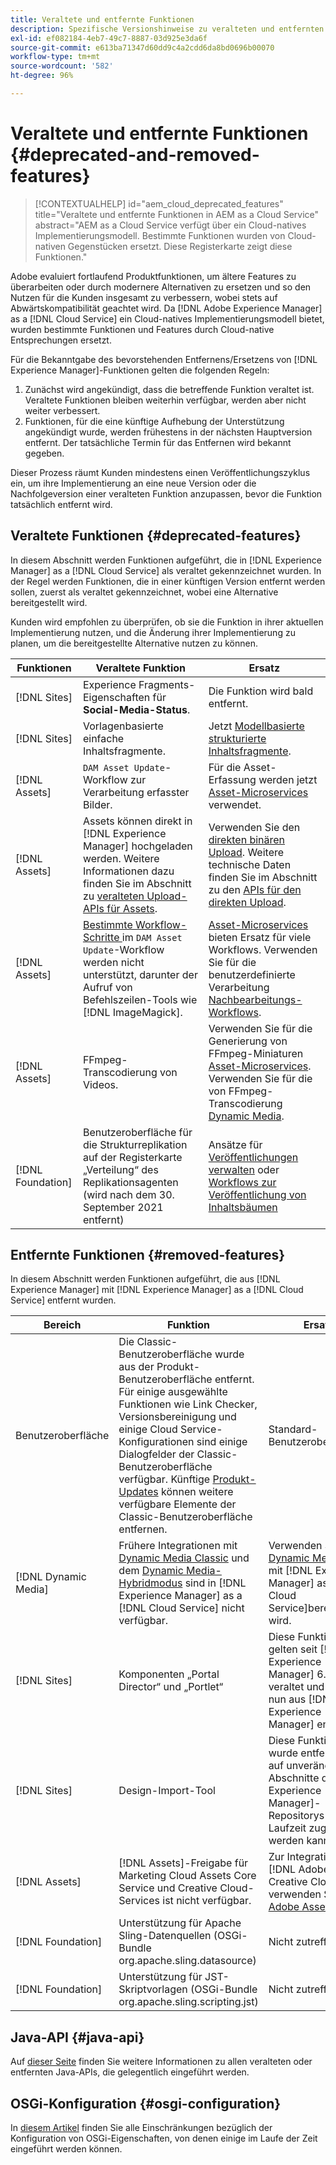 ```yaml
---
title: Veraltete und entfernte Funktionen
description: Spezifische Versionshinweise zu veralteten und entfernten Funktionen von [!DNL Adobe Experience Manager] as a [!DNL Cloud Service].
exl-id: ef082184-4eb7-49c7-8887-03d925e3da6f
source-git-commit: e613ba71347d60dd9c4a2cdd6da8bd0696b00070
workflow-type: tm+mt
source-wordcount: '582'
ht-degree: 96%

---
```


# Veraltete und entfernte Funktionen {#deprecated-and-removed-features}

>[!CONTEXTUALHELP]
>id="aem_cloud_deprecated_features"
>title="Veraltete und entfernte Funktionen in AEM as a Cloud Service"
>abstract="AEM as a Cloud Service verfügt über ein Cloud-natives Implementierungsmodell. Bestimmte Funktionen wurden von Cloud-nativen Gegenstücken ersetzt. Diese Registerkarte zeigt diese Funktionen."


Adobe evaluiert fortlaufend Produktfunktionen, um ältere Features zu überarbeiten oder durch modernere Alternativen zu ersetzen und so den Nutzen für die Kunden insgesamt zu verbessern, wobei stets auf Abwärtskompatibilität geachtet wird. Da [!DNL Adobe Experience Manager] as a [!DNL Cloud Service] ein Cloud-natives Implementierungsmodell bietet, wurden bestimmte Funktionen und Features durch Cloud-native Entsprechungen ersetzt.

Für die Bekanntgabe des bevorstehenden Entfernens/Ersetzens von [!DNL Experience Manager]-Funktionen gelten die folgenden Regeln:

1. Zunächst wird angekündigt, dass die betreffende Funktion veraltet ist. Veraltete Funktionen bleiben weiterhin verfügbar, werden aber nicht weiter verbessert.
1. Funktionen, für die eine künftige Aufhebung der Unterstützung angekündigt wurde, werden frühestens in der nächsten Hauptversion entfernt. Der tatsächliche Termin für das Entfernen wird bekannt gegeben.

Dieser Prozess räumt Kunden mindestens einen Veröffentlichungszyklus ein, um ihre Implementierung an eine neue Version oder die Nachfolgeversion einer veralteten Funktion anzupassen, bevor die Funktion tatsächlich entfernt wird.

## Veraltete Funktionen {#deprecated-features}

In diesem Abschnitt werden Funktionen aufgeführt, die in [!DNL Experience Manager] as a [!DNL Cloud Service] als veraltet gekennzeichnet wurden. In der Regel werden Funktionen, die in einer künftigen Version entfernt werden sollen, zuerst als veraltet gekennzeichnet, wobei eine Alternative bereitgestellt wird.

Kunden wird empfohlen zu überprüfen, ob sie die Funktion in ihrer aktuellen Implementierung nutzen, und die Änderung ihrer Implementierung zu planen, um die bereitgestellte Alternative nutzen zu können.

| Funktionen | Veraltete Funktion | Ersatz |
| ------------ | ------------------ | ----------- |
| [!DNL Sites] | Experience Fragments-Eigenschaften für **Social-Media-Status**. | Die Funktion wird bald entfernt. |
| [!DNL Sites] | Vorlagenbasierte einfache Inhaltsfragmente. | Jetzt [Modellbasierte strukturierte Inhaltsfragmente](/help/assets/content-fragments/content-fragments-models.md). |
| [!DNL Assets] | `DAM Asset Update`-Workflow zur Verarbeitung erfasster Bilder. | Für die Asset-Erfassung werden jetzt [Asset-Microservices](/help/assets/asset-microservices-overview.md) verwendet. |
| [!DNL Assets] | Assets können direkt in [!DNL Experience Manager] hochgeladen werden. Weitere Informationen dazu finden Sie im Abschnitt zu [veralteten Upload-APIs für Assets](/help/assets/developer-reference-material-apis.md#deprecated-asset-upload-api). | Verwenden Sie den [direkten binären Upload](/help/assets/add-assets.md). Weitere technische Daten finden Sie im Abschnitt zu den [APIs für den direkten Upload](/help/assets/developer-reference-material-apis.md#upload-binary). |
| [!DNL Assets] | [Bestimmte Workflow-Schritte ](/help/assets/developer-reference-material-apis.md#post-processing-workflows-steps) im `DAM Asset Update`-Workflow werden nicht unterstützt, darunter der Aufruf von Befehlszeilen-Tools wie [!DNL ImageMagick]. | [Asset-Microservices](/help/assets/asset-microservices-overview.md) bieten Ersatz für viele Workflows. Verwenden Sie für die benutzerdefinierte Verarbeitung [Nachbearbeitungs-Workflows](/help/assets/asset-microservices-configure-and-use.md#post-processing-workflows). |
| [!DNL Assets] | FFmpeg-Transcodierung von Videos. | Verwenden Sie für die Generierung von FFmpeg-Miniaturen [Asset-Microservices](/help/assets/asset-microservices-overview.md). Verwenden Sie für die von FFmpeg-Transcodierung [Dynamic Media](/help/assets/manage-video-assets.md). |
| [!DNL Foundation] | Benutzeroberfläche für die Strukturreplikation auf der Registerkarte „Verteilung“ des Replikationsagenten (wird nach dem 30. September 2021 entfernt) | Ansätze für [Veröffentlichungen verwalten](/help/operations/replication.md#manage-publication) oder [Workflows zur Veröffentlichung von Inhaltsbäumen](/help/operations/replication.md#publish-content-tree-workflow) |

## Entfernte Funktionen {#removed-features}

In diesem Abschnitt werden Funktionen aufgeführt, die aus [!DNL Experience Manager] mit [!DNL Experience Manager] as a [!DNL Cloud Service] entfernt wurden.

| Bereich | Funktion | Ersatz |
| ------------ | ------------------ | ----------- |
| Benutzeroberfläche | Die Classic-Benutzeroberfläche wurde aus der Produkt-Benutzeroberfläche entfernt. Für einige ausgewählte Funktionen wie Link Checker, Versionsbereinigung und einige Cloud Service-Konfigurationen sind einige Dialogfelder der Classic-Benutzeroberfläche verfügbar. Künftige [Produkt-Updates](/help/release-notes/home.md) können weitere verfügbare Elemente der Classic-Benutzeroberfläche entfernen. | Standard-Benutzeroberfläche |
| [!DNL Dynamic Media] | Frühere Integrationen mit [Dynamic Media Classic](https://experienceleague.adobe.com/docs/experience-manager-65/administering/integration/scene7.html?lang=de#integration) und dem [Dynamic Media-Hybridmodus](https://experienceleague.adobe.com/docs/experience-manager-65/assets/dynamic/config-dynamic.html?lang=de#dynamic) sind in [!DNL Experience Manager] as a [!DNL Cloud Service] nicht verfügbar. | Verwenden Sie [Dynamic Media](/help/assets/dynamic-media/dynamic-media.md), das mit [!DNL Experience Manager] as a [!DNL Cloud Service]bereitgestellt wird. |
| [!DNL Sites] | Komponenten „Portal Director“ und „Portlet“ | Diese Funktionen gelten seit [!DNL Experience Manager] 6.4 als veraltet und wurden nun aus [!DNL Experience Manager] entfernt. |
| [!DNL Sites] | Design-Import-Tool | Diese Funktion wurde entfernt, da auf unveränderliche Abschnitte des [!DNL Experience Manager]-Repositorys nicht zur Laufzeit zugegriffen werden kann. |
| [!DNL Assets] | [!DNL Assets]-Freigabe für Marketing Cloud Assets Core Service und Creative Cloud-Services ist nicht verfügbar. | Zur Integration mit [!DNL Adobe Creative Cloud] verwenden Sie [Adobe Asset Link](https://helpx.adobe.com/de/enterprise/using/adobe-asset-link.html). |
| [!DNL Foundation] | Unterstützung für Apache Sling-Datenquellen (OSGi-Bundle org.apache.sling.datasource) | Nicht zutreffend |
| [!DNL Foundation] | Unterstützung für JST-Skriptvorlagen (OSGi-Bundle org.apache.sling.scripting.jst) | Nicht zutreffend |

## Java-API {#java-api}

Auf [dieser Seite](/help/release-notes/deprecated-apis.md) finden Sie weitere Informationen zu allen veralteten oder entfernten Java-APIs, die gelegentlich eingeführt werden.

## OSGi-Konfiguration {#osgi-configuration}

In [diesem Artikel](/help/implementing/deploying/osgi-configuration-api.md) finden Sie alle Einschränkungen bezüglich der Konfiguration von OSGi-Eigenschaften, von denen einige im Laufe der Zeit eingeführt werden können.
